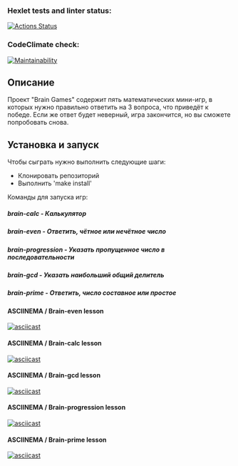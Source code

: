 ### Hexlet tests and linter status:
[![Actions Status](https://github.com/solarxweb/frontend-project-44/actions/workflows/hexlet-check.yml/badge.svg)](https://github.com/solarxweb/frontend-project-44/actions)




### CodeClimate check:
[![Maintainability](https://api.codeclimate.com/v1/badges/5ed1769047cf7b4191d3/maintainability)](https://codeclimate.com/github/solarxweb/frontend-project-44/maintainability)

## Описание
Проект "Brain Games" содержит пять математических мини-игр, в которых нужно правильно ответить на 3 вопроса, что приведёт к победе.
Если же ответ будет неверный, игра закончится, но вы сможете попробовать снова.

## Установка и запуск
Чтобы сыграть нужно выполнить следующие шаги:
- Клонировать репозиторий
- Выполнить 'make install'

Команды для запуска игр:
##### brain-calc - Калькулятор
##### brain-even - Ответить, чётное или нечётное число
##### brain-progression - Указать пропущенное число в последовательности
##### brain-gcd - Указать наибольший общий делитель
##### brain-prime - Ответить, число составное или простое


#### ASCIINEMA / Brain-even lesson 
[![asciicast](https://asciinema.org/a/v8zavtHurqhAdbvr8Ljxneoa7.svg)](https://asciinema.org/a/v8zavtHurqhAdbvr8Ljxneoa7)

#### ASCIINEMA / Brain-calc lesson
[![asciicast](https://asciinema.org/a/bYmrK9rH2s4El2Xehr11fryo4.svg)](https://asciinema.org/a/bYmrK9rH2s4El2Xehr11fryo4)

#### ASCIINEMA / Brain-gcd lesson 
[![asciicast](https://asciinema.org/a/C16V0PNPSPK8DWX8HeQd69deg.svg)](https://asciinema.org/a/C16V0PNPSPK8DWX8HeQd69deg)

#### ASCIINEMA / Brain-progression lesson
[![asciicast](https://asciinema.org/a/abqydRc0KGYIaxKqi5UmYp6RM.svg)](https://asciinema.org/a/abqydRc0KGYIaxKqi5UmYp6RM)

#### ASCIINEMA / Brain-prime lesson
[![asciicast](https://asciinema.org/a/JTuPjRRgwo1hcUSSksCBwcOQt.svg)](https://asciinema.org/a/JTuPjRRgwo1hcUSSksCBwcOQt)

